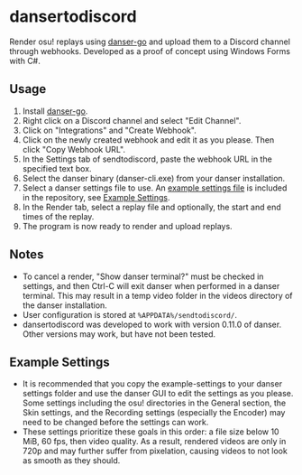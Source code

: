 # dansertodiscord
Render osu! replays using [danser-go](https://github.com/Wieku/danser-go) and upload them to a Discord channel through webhooks.
Developed as a proof of concept using Windows Forms with C#.

## Usage
1. Install [danser-go](https://github.com/Wieku/danser-go).
2. Right click on a Discord channel and select "Edit Channel".
3. Click on "Integrations" and "Create Webhook".
4. Click on the newly created webhook and edit it as you please. Then click "Copy Webhook URL".
5. In the Settings tab of sendtodiscord, paste the webhook URL in the specified text box.
6. Select the danser binary (danser-cli.exe) from your danser installation.
7. Select a danser settings file to use. An [example settings file](example-settings.json) is included in the repository, see [Example Settings](#example-settings).
8. In the Render tab, select a replay file and optionally, the start and end times of the replay.
9. The program is now ready to render and upload replays.

## Notes
- To cancel a render, "Show danser terminal?" must be checked in settings, and then Ctrl-C will exit danser when performed in a danser terminal. This may result in a temp video folder in the videos directory of the danser installation.
- User configuration is stored at `%APPDATA%/sendtodiscord/`.
- dansertodiscord was developed to work with version 0.11.0 of danser. Other versions may work, but have not been tested.
## Example Settings
- It is recommended that you copy the example-settings to your danser settings folder and use the danser GUI to edit the settings as you please. Some settings including the osu! directories in the General section, the Skin settings, and the Recording settings (especially the Encoder) may need to be changed before the settings can work.
- These settings prioritize these goals in this order: a file size below 10 MiB, 60 fps, then video quality. As a result, rendered videos are only in 720p and may further suffer from pixelation, causing videos to not look as smooth as they should.
